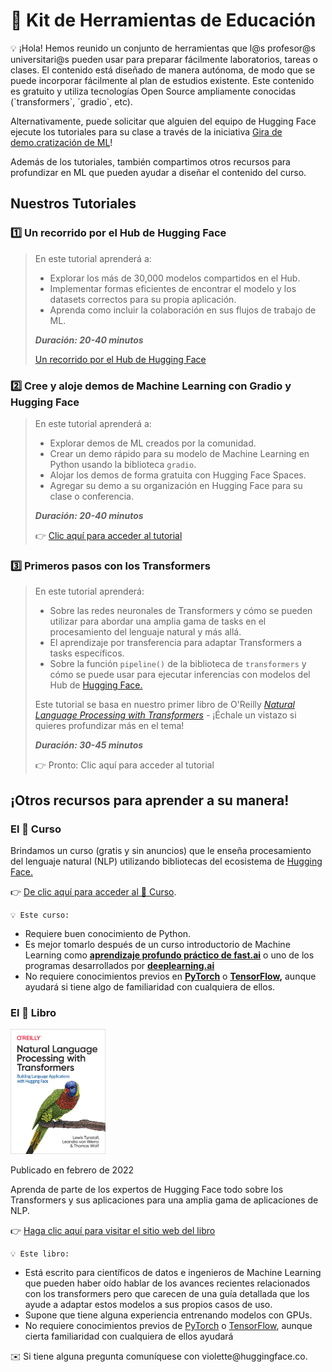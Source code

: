 # 🤗 **Kit de Herramientas de Educación**

<aside>
💡 ¡Hola! Hemos reunido un conjunto de herramientas que l@s profesor@s universitari@s pueden usar para preparar fácilmente laboratorios, tareas o clases. El contenido está diseñado de manera autónoma, de modo que se puede incorporar fácilmente al plan de estudios existente. Este contenido es gratuito y utiliza tecnologías Open Source ampliamente conocidas (`transformers`, `gradio`, etc).

Alternativamente, puede solicitar que alguien del equipo de Hugging Face ejecute los tutoriales para su clase a través de la iniciativa [Gira de demo.cratización de ML](https://www.notion.so/ML-Demo-cratization-tour-with-66847a294abd4e9785e85663f5239652)!

Además de los tutoriales, también compartimos otros recursos para profundizar en ML que pueden ayudar a diseñar el contenido del curso.

</aside>

## Nuestros Tutoriales

### 1️⃣ Un recorrido por el Hub de Hugging Face

> En este tutorial aprenderá a:
>
> - Explorar los más de 30,000 modelos compartidos en el Hub.
> - Implementar formas eficientes de encontrar el modelo y los datasets correctos para su propia aplicación.
> - Aprenda como incluir la colaboración en sus flujos de trabajo de ML.
>
> **_Duración: 20-40 minutos_**
>
> [Un recorrido por el Hub de Hugging Face](https://github.com/huggingface/education-toolkit/tree/main/tutorials/ES/01_tour_hub_de_huggingface.md)

### **2️⃣ Cree y aloje demos de Machine Learning con Gradio y Hugging Face**

> En este tutorial aprenderá a:
>
> - Explorar demos de ML creados por la comunidad.
> - Crear un demo rápido para su modelo de Machine Learning en Python usando la biblioteca `gradio`.
> - Alojar los demos de forma gratuita con Hugging Face Spaces.
> - Agregar su demo a su organización en Hugging Face para su clase o conferencia.
>
> **_Duración: 20-40 minutos_**
>
> 👉 [Clic aquí para acceder al tutorial](https://colab.research.google.com/github/huggingface/education-toolkit/blob/main/tutorials/ES/02_ml-demos-con-gradio.ipynb)

### **3️⃣ Primeros pasos con los Transformers**

> En este tutorial aprenderá:
>
> - Sobre las redes neuronales de Transformers y cómo se pueden utilizar para abordar una amplia gama de tasks en el procesamiento del lenguaje natural y más allá.
> - El aprendizaje por transferencia para adaptar Transformers a tasks específicos.
> - Sobre la función `pipeline()` de la biblioteca de `transformers` y cómo se puede usar para ejecutar inferencias con modelos del Hub de [Hugging Face.](https://huggingface.co/models)
>
> Este tutorial se basa en nuestro primer libro de O'Reilly _[Natural Language Processing with Transformers](https://transformersbook.com/) -_ ¡Échale un vistazo si quieres profundizar más en el tema!
>
> **_Duración: 30-45 minutos_**
>
> 👉 Pronto: Clic aquí para acceder al tutorial

## ¡Otros recursos para aprender a su manera!

### **El 🤗 Curso**

Brindamos un curso (gratis y sin anuncios) que le enseña procesamiento del lenguaje natural (NLP) utilizando bibliotecas del ecosistema de [Hugging Face.](https://huggingface.co/)

👉 [De clic aquí para acceder al 🤗 Curso](https://huggingface.co/course/chapter1/1).

    💡 Este curso:

- Requiere buen conocimiento de Python.
- Es mejor tomarlo después de un curso introductorio de Machine Learning como **[aprendizaje profundo práctico de fast.ai](https://www.fast.ai/)** o uno de los programas desarrollados por **[deeplearning.ai](https://www.deeplearning.ai/)**
- No requiere conocimientos previos en **[PyTorch](https://pytorch.org/)** o **[TensorFlow](https://www.tensorflow.org/),** aunque ayudará si tiene algo de familiaridad con cualquiera de ellos.
</aside>

### **El 🤗 Libro**

  <img alt="book-cover" height=200 src="../../images/book_cover.jpg" id="book-cover"/>

Publicado en febrero de 2022

Aprenda de parte de los expertos de Hugging Face todo sobre los Transformers y sus aplicaciones para una amplia gama de aplicaciones de NLP.

👉 [Haga clic aquí para visitar el sitio web del libro](https://transformersbook.com/)

    💡 Este libro:

- Está escrito para científicos de datos e ingenieros de Machine Learning que pueden haber oído hablar de los avances recientes relacionados con los transformers pero que carecen de una guía detallada que los ayude a adaptar estos modelos a sus propios casos de uso.
- Supone que tiene alguna experiencia entrenando modelos con GPUs.
- No requiere conocimientos previos de [PyTorch](https://pytorch.org/) o [TensorFlow](https://www.tensorflow.org/), aunque cierta familiaridad con cualquiera de ellos ayudará
</aside>

<aside>
✉️ Si tiene alguna pregunta comuníquese con violette@huggingface.co.
